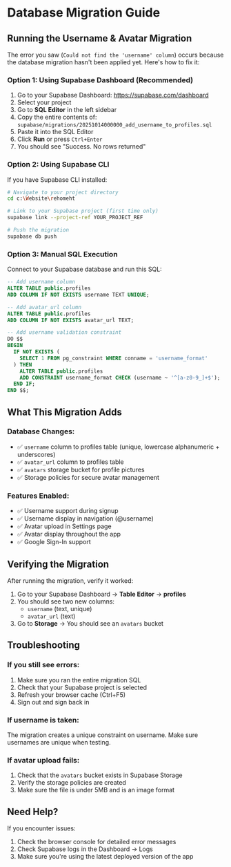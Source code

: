 # Database Migration Guide

## Running the Username & Avatar Migration

The error you saw (`Could not find the 'username' column`) occurs because the database migration hasn't been applied yet. Here's how to fix it:

### Option 1: Using Supabase Dashboard (Recommended)

1. Go to your Supabase Dashboard: https://supabase.com/dashboard
2. Select your project
3. Go to **SQL Editor** in the left sidebar
4. Copy the entire contents of: `supabase/migrations/20251014000000_add_username_to_profiles.sql`
5. Paste it into the SQL Editor
6. Click **Run** or press `Ctrl+Enter`
7. You should see "Success. No rows returned"

### Option 2: Using Supabase CLI

If you have Supabase CLI installed:

```bash
# Navigate to your project directory
cd c:\Website\rehomeht

# Link to your Supabase project (first time only)
supabase link --project-ref YOUR_PROJECT_REF

# Push the migration
supabase db push
```

### Option 3: Manual SQL Execution

Connect to your Supabase database and run this SQL:

```sql
-- Add username column
ALTER TABLE public.profiles 
ADD COLUMN IF NOT EXISTS username TEXT UNIQUE;

-- Add avatar_url column
ALTER TABLE public.profiles
ADD COLUMN IF NOT EXISTS avatar_url TEXT;

-- Add username validation constraint
DO $$ 
BEGIN
  IF NOT EXISTS (
    SELECT 1 FROM pg_constraint WHERE conname = 'username_format'
  ) THEN
    ALTER TABLE public.profiles
    ADD CONSTRAINT username_format CHECK (username ~ '^[a-z0-9_]+$');
  END IF;
END $$;
```

## What This Migration Adds

### Database Changes:
- ✅ `username` column to profiles table (unique, lowercase alphanumeric + underscores)
- ✅ `avatar_url` column to profiles table
- ✅ `avatars` storage bucket for profile pictures
- ✅ Storage policies for secure avatar management

### Features Enabled:
- ✅ Username support during signup
- ✅ Username display in navigation (@username)
- ✅ Avatar upload in Settings page
- ✅ Avatar display throughout the app
- ✅ Google Sign-In support

## Verifying the Migration

After running the migration, verify it worked:

1. Go to your Supabase Dashboard → **Table Editor** → **profiles**
2. You should see two new columns:
   - `username` (text, unique)
   - `avatar_url` (text)
3. Go to **Storage** → You should see an `avatars` bucket

## Troubleshooting

### If you still see errors:
1. Make sure you ran the entire migration SQL
2. Check that your Supabase project is selected
3. Refresh your browser cache (Ctrl+F5)
4. Sign out and sign back in

### If username is taken:
The migration creates a unique constraint on username. Make sure usernames are unique when testing.

### If avatar upload fails:
1. Check that the `avatars` bucket exists in Supabase Storage
2. Verify the storage policies are created
3. Make sure the file is under 5MB and is an image format

## Need Help?

If you encounter issues:
1. Check the browser console for detailed error messages
2. Check Supabase logs in the Dashboard → Logs
3. Make sure you're using the latest deployed version of the app
